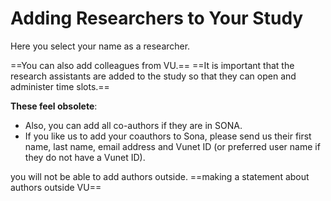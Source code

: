 
# Adding Researchers to Your Study

Here you select your name as a researcher.

==You can also add colleagues from VU.== ==It is important that the research assistants are added to the study so that they can open and administer time slots.==


**These feel obsolete**: 
- Also, you can add all co-authors if they are in SONA. 
- If you like us to add your coauthors to Sona, please send us their first name, last name, email address and Vunet ID (or preferred user name if they do not have a Vunet ID).  

you will not be able to add authors outside.
==making a statement about authors outside VU==